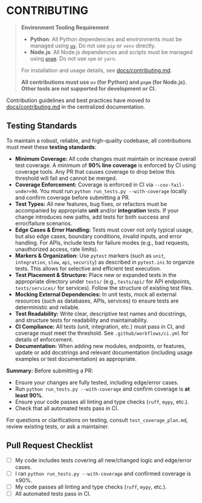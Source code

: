 # CONTRIBUTING

> **Environment Tooling Requirement**
>
> - **Python**: All Python dependencies and environments must be managed using [`uv`](https://github.com/astral-sh/uv). Do not use `pip` or `venv` directly.
> - **Node.js**: All Node.js dependencies and scripts must be managed using [`pnpm`](https://pnpm.io/). Do not use `npm` or `yarn`.
>
> For installation and usage details, see [docs/contributing.md](docs/contributing.md).
>
> **All contributions must use `uv` (for Python) and `pnpm` (for Node.js). Other tools are not supported for development or CI.**

Contribution guidelines and best practices have moved to [docs/contributing.md](docs/contributing.md) in the centralized documentation.

## Testing Standards

To maintain a robust, reliable, and high-quality codebase, all contributions must meet these **testing standards**:

- **Minimum Coverage:** All code changes must maintain or increase overall test coverage. A minimum of **90% line coverage** is enforced by CI using coverage tools. Any PR that causes coverage to drop below this threshold will fail and cannot be merged.
- **Coverage Enforcement:** Coverage is enforced in CI via `--cov-fail-under=90`. You must run `python run_tests.py --with-coverage` locally and confirm coverage before submitting a PR.
- **Test Types:** All new features, bug fixes, or refactors must be accompanied by appropriate **unit** and/or **integration** tests. If your change introduces new paths, add tests for both success and error/failure scenarios.
- **Edge Cases & Error Handling:** Tests must cover not only typical usage, but also edge cases, boundary conditions, invalid inputs, and error handling. For APIs, include tests for failure modes (e.g., bad requests, unauthorized access, rate limits).
- **Markers & Organization:** Use `pytest` markers (such as `unit`, `integration`, `slow`, `api`, `security`) as described in `pytest.ini` to organize tests. This allows for selective and efficient test execution.
- **Test Placement & Structure:** Place new or expanded tests in the appropriate directory under `tests/` (e.g., `tests/api/` for API endpoints, `tests/services/` for services). Follow the structure of existing test files.
- **Mocking External Dependencies:** In unit tests, mock all external resources (such as databases, APIs, services) to ensure tests are deterministic and reliable.
- **Test Readability:** Write clear, descriptive test names and docstrings, and structure tests for readability and maintainability.
- **CI Compliance:** All tests (unit, integration, etc.) must pass in CI, and coverage must meet the threshold. See `.github/workflows/ci.yml` for details of enforcement.
- **Documentation:** When adding new modules, endpoints, or features, update or add docstrings and relevant documentation (including usage examples or test documentation) as appropriate.

**Summary:**
Before submitting a PR:

- Ensure your changes are fully tested, including edge/error cases.
- Run `python run_tests.py --with-coverage` and confirm coverage is **at least 90%**.
- Ensure your code passes all linting and type checks (`ruff`, `mypy`, etc.).
- Check that all automated tests pass in CI.

For questions or clarifications on testing, consult `test_coverage_plan.md`, review existing tests, or ask a maintainer.

## Pull Request Checklist

- [ ] My code includes tests covering all new/changed logic and edge/error cases.
- [ ] I ran `python run_tests.py --with-coverage` and confirmed coverage is ≥90%.
- [ ] My code passes all linting and type checks (`ruff`, `mypy`, etc.).
- [ ] All automated tests pass in CI.
